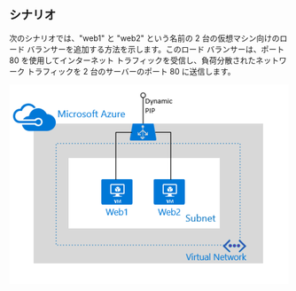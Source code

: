## シナリオ

次のシナリオでは、"web1" と "web2" という名前の 2 台の仮想マシン向けのロード バランサーを追加する方法を示します。このロード バランサーは、ポート 80 を使用してインターネット トラフィックを受信し、負荷分散されたネットワーク トラフィックを 2 台のサーバーのポート 80 に送信します。

![ロード バランサーのシナリオ](./media/load-balancer-get-started-internet-scenario-include/scenario-classic.png)

<!---HONumber=Nov15_HO1-->
